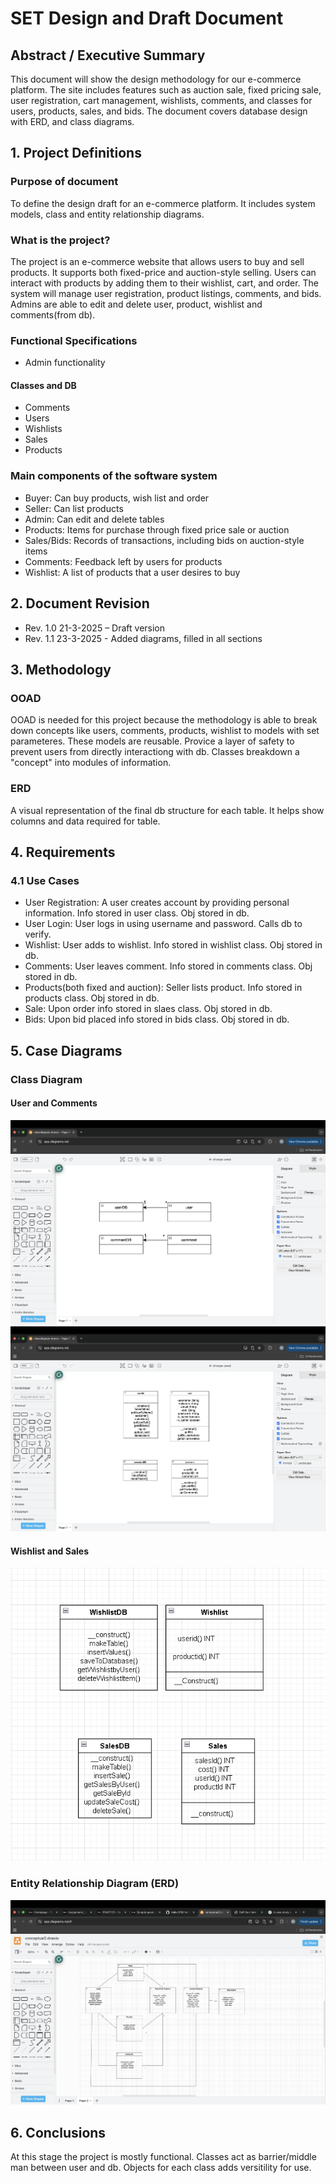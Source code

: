 # SET Design and Draft Document

## Abstract / Executive Summary
This document will show the design methodology for our e-commerce platform. The site includes features such as auction sale, fixed pricing sale, user registration, cart management, wishlists, comments, and classes for users, products, sales, and bids. The document covers database design with ERD, and class diagrams.


## 1. Project Definitions

### Purpose of document
To define the design draft for an e-commerce platform. It includes system models, class and entity relationship diagrams.

### What is the project?
The project is an e-commerce website that allows users to buy and sell products. It supports both fixed-price and auction-style selling. Users can interact with products by adding them to their wishlist, cart, and order. The system will manage user registration, product listings, comments, and bids. Admins are able to edit and delete user, product, wishlist and comments(from db).

### Functional Specifications
- Admin functionality
#### Classes and DB
- Comments
- Users
- Wishlists
- Sales
- Products

### Main components of the software system
- Buyer: Can buy products, wish list and order
- Seller: Can list products
- Admin: Can edit and delete tables
- Products: Items for purchase through fixed price sale or auction
- Sales/Bids: Records of transactions, including bids on auction-style items
- Comments: Feedback left by users for products
- Wishlist: A list of products that a user desires to buy



## 2. Document Revision

- Rev. 1.0 21-3-2025 – Draft version
- Rev. 1.1 23-3-2025 - Added diagrams, filled in all sections

## 3. Methodology


### OOAD
OOAD is needed for this project because the methodology is able to break down concepts like users, comments, products, wishlist to models with set parameteres. These models are reusable. Provice a layer of safety to prevent users from directly interactiong with db.
Classes breakdown a "concept" into modules of information.
### ERD
A visual representation of the final db structure for each table. It helps show columns and data required for table.

## 4. Requirements

### 4.1 Use Cases
- User Registration: A user creates account by providing personal information. Info stored in user class. Obj stored in db.
- User Login: User logs in using username and password. Calls db to verify.
- Wishlist: User adds to wishlist. Info stored in wishlist class. Obj stored in db.
- Comments: User leaves comment. Info stored in comments class. Obj stored in db.
- Products(both fixed and auction): Seller lists product. Info stored in products class. Obj stored in db.
- Sale: Upon order info stored in slaes class. Obj stored in db.
- Bids: Upon bid placed info stored in bids class. Obj stored in db.


## 5. Case Diagrams

### Class Diagram
#### User and Comments
![alt text](img/concepPranav.png)
![alt text](img/logicalPranav.png)
#### Wishlist and Sales
![alt text](img/classJithin.png) 

### Entity Relationship Diagram (ERD)
![alt text](img/erd.png)


## 6. Conclusions
At this stage the project is mostly functional. Classes act as barrier/middle man between user and db. Objects for each class adds versitility for use. 
